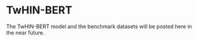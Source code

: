 # TwHIN-BERT
The TwHIN-BERT model and the benchmark datasets will be posted here in the near future.
